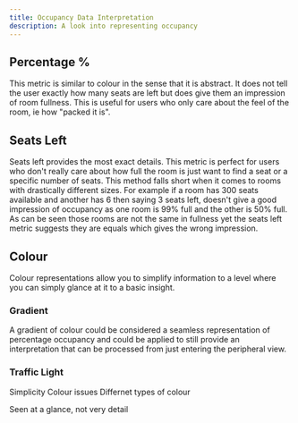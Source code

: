 ```yaml
---
title: Occupancy Data Interpretation
description: A look into representing occupancy
---
```

## Percentage %

This metric is similar to colour in the sense that it is abstract. It does not tell the user exactly how many seats are left but does give them an impression of room fullness. This is useful for users who only care about the feel of the room, ie how "packed it is".  


## Seats Left

Seats left provides the most exact details. This metric is perfect for users who don't really care about how full the room is just want to find a seat or a specific number of seats. This method falls short when it comes to rooms with drastically different sizes. For example if a room has 300 seats available and another has 6 then saying 3 seats left, doesn't give a good impression of occupancy as one room is 99% full and the other is 50% full. As can be seen those rooms are not the same in fullness yet the seats left metric suggests they are equals which gives the wrong impression.

## Colour

Colour representations allow you to simplify information to a level where you can simply glance at it to a basic insight.

### Gradient

A gradient of colour could be considered a seamless representation of percentage occupancy and could be applied to still provide an interpretation that can be processed from just entering the peripheral view.

### Traffic Light


Simplicity
Colour issues
Differnet types of colour

Seen at a glance, not very detail
